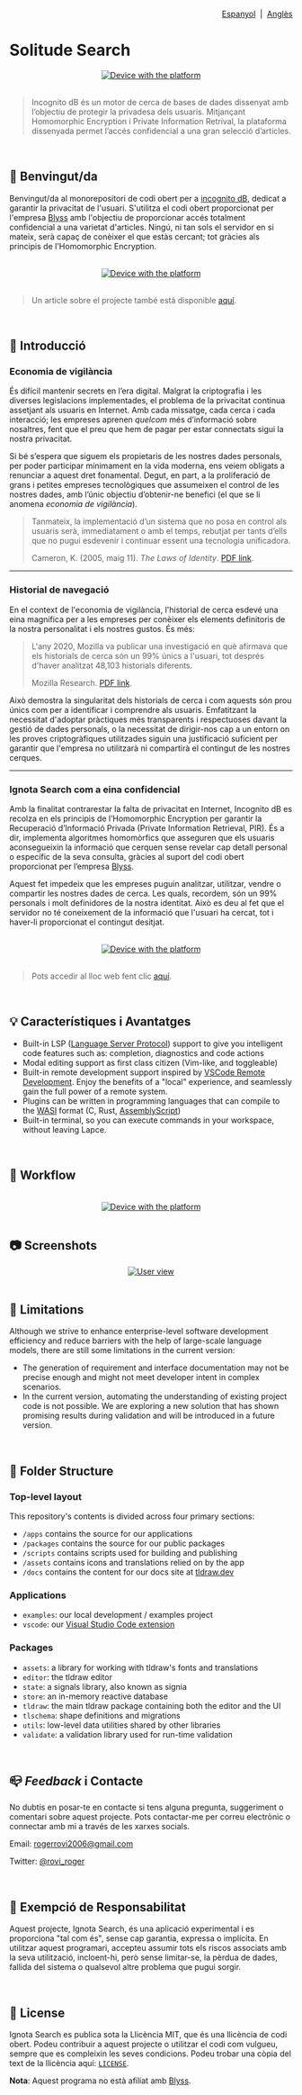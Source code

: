 [website]: https://incognitodb.com
[blyss]: https://github.com/blyssprivacy

<p align="right">
    <a href="https://github.com/Gasofa06/incognito-db/blob/main/docs/README.es.md">Espanyol</a>
    &nbsp;|&nbsp;
    <a href="https://github.com/Gasofa06/incognito-db/blob/main/README.md">Anglès</a>
</p>

# Solitude Search

<div alt style="text-align: center;">
    <picture>
        <a href="https://incognitodb.com">
            <source media="(prefers-color-scheme: dark)" srcset="https://raw.githubusercontent.com/twentyhq/twenty/main/docs/static/img/preview-dark.png">
            <img alt="Device with the platform" src="https://raw.githubusercontent.com/twitter/communitynotes/main/documentation/images/help-rate-this-note-expanded.png" />
        </a>
    </picture>
</div>

<br />

> Incognito dB és un motor de cerca de bases de dades dissenyat amb l’objectiu de protegir la privadesa dels usuaris. Mitjançant Homomorphic Encryption i Private Information Retrival, la plataforma dissenyada permet l’accés confidencial a una gran selecció d’articles.

<br />

## :wave: Benvingut/da

Benvingut/da al monorepositori de codi obert per a [incognito dB][website], dedicat a garantir la privacitat de l'usuari. S'utilitza el codi obert proporcionat per l'empresa [Blyss][blyss] amb l'objectiu de proporcionar accés totalment confidencial a una varietat d'articles. Ningú, ni tan sols el servidor en si mateix, serà capaç de conèixer el que estàs cercant; tot gràcies als principis de l'Homomorphic Encryption.

<br />

<div alt style="text-align: center;">
    <picture>
        <a href="https://incognitodb.com">
            <source media="(prefers-color-scheme: dark)" srcset="https://raw.githubusercontent.com/twentyhq/twenty/main/docs/static/img/preview-dark.png">
            <img alt="Device with the platform" src="https://github.com/Gasofa06/Treball-de-Recerca/blob/main/mockup/booklet_Mockup.jpg" />
        </a>
    </picture>
</div>

<br />

> Un article sobre el projecte també està disponible [aquí](https://github.com/Gasofa06/Treball-de-Recerca).

<br />

## :dart: Introducció

### Economia de vigilància

És difícil mantenir secrets en l’era digital. Malgrat la criptografia i les diverses legislacions implementades, el problema de la privacitat continua assetjant als usuaris en Internet. Amb cada missatge, cada cerca i cada interacció; les empreses aprenen _quelcom_ més d’informació sobre nosaltres, fent que el preu que hem de pagar per estar connectats sigui la nostra privacitat.

Si bé s’espera que siguem els propietaris de les nostres dades personals, per poder participar mínimament en la vida moderna, ens veiem obligats a renunciar a aquest dret fonamental. Degut, en part, a la proliferació de grans i petites empreses tecnològiques que assumeixen el control de les nostres dades, amb l’únic objectiu d’obtenir-ne benefici (el que se li anomena _economia de vigilància_).

> Tanmateix, la implementació d’un sistema que no posa en control als usuaris serà, immediatament o amb el temps, rebutjat per tants d’ells que no pugui esdevenir i continuar essent una tecnologia unificadora.
>
> Cameron, K. (2005, maig 11). _The Laws of Identity_. [PDF link](https://www.identityblog.com/stories/2005/05/13/TheLawsOfIentity.pdf).

---

### Historial de navegació

En el context de l'economia de vigilància, l'historial de cerca esdevé una eina magnífica per a les empreses per conèixer els elements definitoris de la nostra personalitat i els nostres gustos. És més:

> L'any 2020, Mozilla va publicar una investigació en què afirmava que els historials de cerca són un 99% únics a l'usuari, tot després d'haver analitzat 48,103 historials diferents.
>
> Mozilla Research. [PDF link](https://www.usenix.org/system/files/soups2020-bird.pdf).

Això demostra la singularitat dels historials de cerca i com aquests són prou únics com per a identificar i comprendre als usuaris. Emfatitzant la necessitat d'adoptar pràctiques més transparents i respectuoses davant la gestió de dades personals, o la necessitat de dirigir-nos cap a un entorn on les proves criptogràfiques utilitzades siguin una justificació suficient per garantir que l'empresa no utilitzarà ni compartirà el contingut de les nostres cerques.

---

### Ignota Search com a eina confidencial

Amb la finalitat contrarestar la falta de privacitat en Internet, Incognito dB es recolza en els principis de l’Homomorphic Encryption per garantir la Recuperació d’Informació Privada (Private Information Retrieval, PIR). És a dir, implementa algoritmes homomòrfics que asseguren que els usuaris aconsegueixin la informació que cerquen sense revelar cap detall personal o específic de la seva consulta, gràcies al suport del codi obert proporcionat per l’empresa [Blyss][blyss].

Aquest fet impedeix que les empreses puguin analitzar, utilitzar, vendre o compartir les nostres dades de cerca. Les quals, recordem, són un 99% personals i molt definidores de la nostra identitat. Això es deu al fet que el servidor no té coneixement de la informació que l'usuari ha cercat, tot i haver-li proporcionat el contingut desitjat.

<br />

<div alt style="text-align: center;">
    <picture>
        <a href="https://incognitodb.com">
            <source media="(prefers-color-scheme: dark)" srcset="https://raw.githubusercontent.com/twentyhq/twenty/main/docs/static/img/preview-dark.png">
            <img alt="Device with the platform" src="https://raw.githubusercontent.com/twitter/communitynotes/main/documentation/images/help-rate-this-note-expanded.png" />
        </a>
    </picture>
</div>

<br />

> Pots accedir al lloc web fent clic [aquí][website].

<br />

## :bulb: Característiques i Avantatges

* Built-in LSP ([Language Server Protocol](https://microsoft.github.io/language-server-protocol/)) support to give you intelligent code features such as: completion, diagnostics and code actions
* Modal editing support as first class citizen (Vim-like, and toggleable)
* Built-in remote development support inspired by [VSCode Remote Development](https://code.visualstudio.com/docs/remote/remote-overview). Enjoy the benefits of a "local" experience, and seamlessly gain the full power of a remote system.
* Plugins can be written in programming languages that can compile to the [WASI](https://wasi.dev/) format (C, Rust, [AssemblyScript](https://www.assemblyscript.org/))
* Built-in terminal, so you can execute commands in your workspace, without leaving Lapce.

<br />

## :hammer: Workflow

<br />

<div alt style="text-align: center;">
    <picture>
        <a href="https://incognitodb.com">
            <source media="(prefers-color-scheme: dark)" srcset="https://raw.githubusercontent.com/twentyhq/twenty/main/docs/static/img/preview-dark.png">
            <img alt="Device with the platform" src="https://raw.githubusercontent.com/twitter/communitynotes/main/documentation/images/help-rate-this-note-expanded.png" />
        </a>
    </picture>
</div>

<br />

## :camera: Screenshots

<div alt style="text-align: center;">
    <picture>
        <a href="https://www.twenty.com">
            <source media="(prefers-color-scheme: dark)" srcset="https://raw.githubusercontent.com/twentyhq/twenty/main/docs/static/img/preview-dark.png">
            <img alt="User view" src="https://raw.githubusercontent.com/twentyhq/twenty/main/docs/static/img/preview-light.png" />
        </a>
    </picture>
</div>

<br />

## :construction: Limitations
Although we strive to enhance enterprise-level software development efficiency and reduce barriers with the help of large-scale language models, there are still some limitations in the current version:

- The generation of requirement and interface documentation may not be precise enough and might not meet developer intent in complex scenarios.
- In the current version, automating the understanding of existing project code is not possible. We are exploring a new solution that has shown promising results during validation and will be introduced in a future version.

<br />

## :open_file_folder: Folder Structure

### Top-level layout

This repository's contents is divided across four primary sections:

- `/apps` contains the source for our applications
- `/packages` contains the source for our public packages
- `/scripts` contains scripts used for building and publishing
- `/assets` contains icons and translations relied on by the app
- `/docs` contains the content for our docs site at [tldraw.dev](https://tldraw.dev)

### Applications

- `examples`: our local development / examples project
- `vscode`: our [Visual Studio Code extension](https://marketplace.visualstudio.com/items?itemName=tldraw-org.tldraw-vscode)

### Packages

- `assets`: a library for working with tldraw's fonts and translations
- `editor`: the tldraw editor
- `state`: a signals library, also known as signia
- `store`: an in-memory reactive database
- `tldraw`: the main tldraw package containing both the editor and the UI
- `tlschema`: shape definitions and migrations
- `utils`: low-level data utilities shared by other libraries
- `validate`: a validation library used for run-time validation

<br />

## :mailbox_closed: _Feedback_ i Contacte

No dubtis en posar-te en contacte si tens alguna pregunta, suggeriment o comentari sobre aquest projecte. Pots contactar-me per correu electrònic o connectar amb mi a través de les xarxes socials.

Email: [rogerrovi2006@gmail.com](mailto:rogerrovi2006@gmail.com)

Twitter: [@rovi_roger](https://twitter.com/rovi_roger)

<br />

## :triangular_flag_on_post: Exempció de Responsabilitat

Aquest projecte, Ignota Search, és una aplicació experimental i es proporciona "tal com és", sense cap garantia, expressa o implícita. En utilitzar aquest programari, accepteu assumir tots els riscos associats amb la seva utilització, incloent-hi, però sense limitar-se, la pèrdua de dades, fallida del sistema o qualsevol altre problema que pugui sorgir.

<br />

## :page_with_curl: License

Ignota Search es publica sota la Llicència MIT, que és una llicència de codi obert. Podeu contribuir a aquest projecte o utilitzar el codi com vulgueu, sempre que es compleixin les seves condicions. Podeu trobar una còpia del text de la llicència aquí: [`LICENSE`](LICENSE).

**Nota**: Aquest programa no està afiliat amb [Blyss][blyss].
